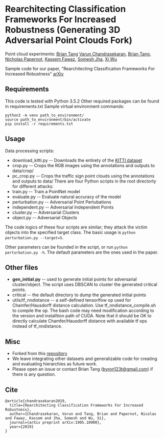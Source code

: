 # Rearchitecting Classification Frameworks For Increased Robustness (Generating 3D Adversarial Point Clouds Fork)
Point cloud experiments: [Brian Tang](https://byron123t.github.io/)
[Varun Chandrasekaran](http://pages.cs.wisc.edu/~chandrasekaran/), [Brian Tang](https://byron123t.github.io/), [Nicholas Papernot](https://www.papernot.fr/), [Kassem Fawaz](https://kassemfawaz.com/), [Somesh Jha](http://pages.cs.wisc.edu/~jha/), [Xi Wu](http://andrewxiwu.github.io/)

Sample code for our paper, "Rearchitecting Classification Frameworks For Increased Robustness" [arXiv](https://arxiv.org/abs/1905.10900)

## Requirements
This code is tested with Python 3.5.2
Other required packages can be found in requirements.txt
Sample virtual environment commands:
```
python3 -m venv path_to_environment/
source path_to_environment/bin/activate
pip install -r requirements.txt
```

## Usage
Data processing scripts:
- download_kitti.py -- Downloads the entirety of the [KITTI dataset](http://www.cvlibs.net/datasets/kitti/index.php)
- crop.py -- Crops the RGB images using the annotations and outputs to data/crop/
- pc_crop.py -- Crops the traffic sign point clouds using the annotations and outputs to data/
There are four Python scripts in the root directorty for different attacks:
- train.py -- Train a PointNet model
- evaluate.py -- Evaluate natural accuracy of the model
- perturbation.py -- Adversarial Point Pertubations
- independent.py -- Adversarial Independent Points
- cluster.py -- Adversarial Clusters
- object.py -- Adversarial Objects

The code logics of these four scripts are similar; they attack the victim objects into the specified target class.
The basic usage is `python perturbation.py --target=5`. 

Other parameters can be founded in the script, or run `python perturbation.py -h`. The default parameters are the ones used in the paper.

## Other files
- **gen_initial.py** -- used to generate initial points for adversarial cluster/object. The script uses DBSCAN to cluster the generated critical points.
- critical -- the default directory to dump the generated initial points
- utils/tf_nndistance -- a self-defined tensorlfow op used for Chamfer/Hausdorff distance calculation. Use tf_nndistance_compile.sh to compile the op. The bash code may need modification according to the version and installtion path of CUDA. Note that it should be OK to directly calculate Chamfer/Hausdorff distance with available tf ops instead of tf_nndistance.

## Misc
- Forked from this [repository](https://github.com/xiangchong1/3d-adv-pc)
- We leave integrating other datasets and generalizable code for creating and evaluating hierarchies as future work.
- Please open an issue or contact Brian Tang (byron123t@gmail.com) if there is any question.

## Cite
```
@article{chandrasekaran2019,
  title={Rearchitecting Classification Frameworks For Increased Robustness},
  author={Chandrasekaran, Varun and Tang, Brian and Papernot, Nicolas and Fawaz, Kassem and Jha, Somesh and Wu, Xi},
  journal={arXiv preprint arXiv:1905.10900},
  year={2019}
}
```


